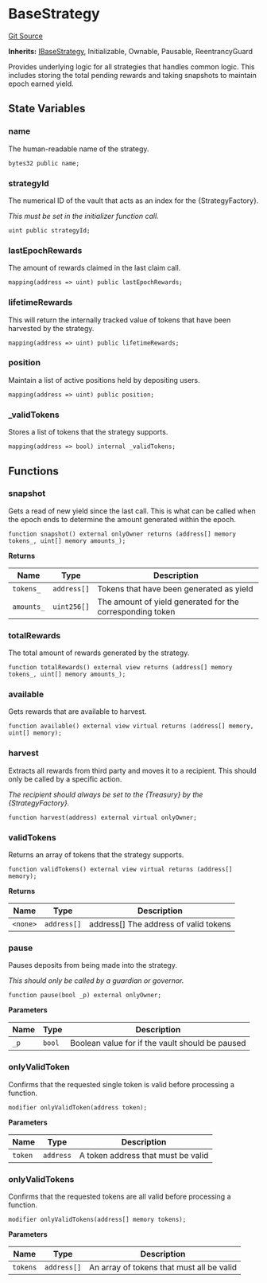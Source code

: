 # BaseStrategy
[Git Source](https://github.com/FloorDAO/floor-v2/blob/445b96358cc205e432e359914c1681c0f44048b0/src/contracts/strategies/BaseStrategy.sol)

**Inherits:**
[IBaseStrategy](/src/interfaces/strategies/BaseStrategy.sol/contract.IBaseStrategy.md), Initializable, Ownable, Pausable, ReentrancyGuard

Provides underlying logic for all strategies that handles common logic. This includes
storing the total pending rewards and taking snapshots to maintain epoch earned yield.


## State Variables
### name
The human-readable name of the strategy.


```solidity
bytes32 public name;
```


### strategyId
The numerical ID of the vault that acts as an index for the {StrategyFactory}.

*This must be set in the initializer function call.*


```solidity
uint public strategyId;
```


### lastEpochRewards
The amount of rewards claimed in the last claim call.


```solidity
mapping(address => uint) public lastEpochRewards;
```


### lifetimeRewards
This will return the internally tracked value of tokens that have been harvested
by the strategy.


```solidity
mapping(address => uint) public lifetimeRewards;
```


### position
Maintain a list of active positions held by depositing users.


```solidity
mapping(address => uint) public position;
```


### _validTokens
Stores a list of tokens that the strategy supports.


```solidity
mapping(address => bool) internal _validTokens;
```


## Functions
### snapshot

Gets a read of new yield since the last call. This is what can be called when
the epoch ends to determine the amount generated within the epoch.


```solidity
function snapshot() external onlyOwner returns (address[] memory tokens_, uint[] memory amounts_);
```
**Returns**

|Name|Type|Description|
|----|----|-----------|
|`tokens_`|`address[]`|Tokens that have been generated as yield|
|`amounts_`|`uint256[]`|The amount of yield generated for the corresponding token|


### totalRewards

The total amount of rewards generated by the strategy.


```solidity
function totalRewards() external view returns (address[] memory tokens_, uint[] memory amounts_);
```

### available

Gets rewards that are available to harvest.


```solidity
function available() external view virtual returns (address[] memory, uint[] memory);
```

### harvest

Extracts all rewards from third party and moves it to a recipient. This should
only be called by a specific action.

*The recipient _should_ always be set to the {Treasury} by the {StrategyFactory}.*


```solidity
function harvest(address) external virtual onlyOwner;
```

### validTokens

Returns an array of tokens that the strategy supports.


```solidity
function validTokens() external view virtual returns (address[] memory);
```
**Returns**

|Name|Type|Description|
|----|----|-----------|
|`<none>`|`address[]`|address[] The address of valid tokens|


### pause

Pauses deposits from being made into the strategy.

*This should only be called by a guardian or governor.*


```solidity
function pause(bool _p) external onlyOwner;
```
**Parameters**

|Name|Type|Description|
|----|----|-----------|
|`_p`|`bool`|Boolean value for if the vault should be paused|


### onlyValidToken

Confirms that the requested single token is valid before processing a function.


```solidity
modifier onlyValidToken(address token);
```
**Parameters**

|Name|Type|Description|
|----|----|-----------|
|`token`|`address`|A token address that must be valid|


### onlyValidTokens

Confirms that the requested tokens are all valid before processing a function.


```solidity
modifier onlyValidTokens(address[] memory tokens);
```
**Parameters**

|Name|Type|Description|
|----|----|-----------|
|`tokens`|`address[]`|An array of tokens that must all be valid|


